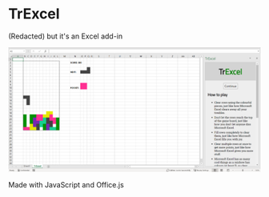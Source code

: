 # TrExcel

(Redacted) but it's an Excel add-in

![Demo](assets/demo.png)

Made with JavaScript and Office.js